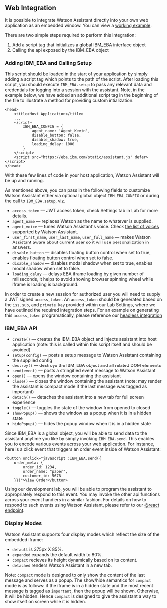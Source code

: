 ## Web Integration

It is possible to integrate Watson Assistant directly into your own web application as an embedded window. You can view a [working example](https://ibm-watson-embedded-business-assistant.github.io/eba-example-agents/docs/integration/index.html).

There are two simple steps required to perform this integration:

1. Add a script tag that initializes a global IBM_EBA interface object
2. Calling the api exposed by the IBM_EBA object

### Adding IBM_EBA and Calling Setup

This script should be loaded in the start of your application by simply adding a script tag which points to the path of the script. After loading this script, you should execute `IBM_EBA.setup` to pass any relevant data and credentials for logging into a session with the assistant. Note, in the example below, we have added an additional script tag in the beginning of the file to illustrate a method for providing custom intialization.

```
<head>
    <title>Host Application</title>
    ...
    <script>
        IBM_EBA_CONFIG = {
            agent_name: 'Agent Kevin',
            disable_button: false,
            disable_shadow: true,
            loading_delay: 1000
        }
    </script>
    <script src="https://eba.ibm.com/static/assistant.js" defer></script>
</head>
```
With these few lines of code in your host application, Watson Assistant will be up and running.

As mentioned above, you can pass in the following fields to customize Watson Assistant either via optional global object `IBM_EBA_CONFIG` or during the call to `IBM_EBA.setup`, viz. 

* `access_token` –– JWT access token, check Settings tab in Lab for more details.
* `agent_name` –– replaces Watson as the name to whatever is supplied.
* `agent_voice` –– tunes Watson Assistant's voice. Check [the list of voices](./Voices.md) supported by Watson Assistant.
* `user_first_name`, `user_last_name`, `user_full_name` –– makes Watson Assistant aware about current user so it will use personalization in answers.
* `disable_button` –– disables floating button control when set to true, enables floating button control when set to false.
* `disable_shadow` –– disables modal shadow when set to true, enables modal shadow when set to false.
* `loading_delay` –– delays EBA iframe loading by given number of miliseconds, it helps to avoid showing browser spinning wheel while iframe is loading is background.

In order to create a new session for authorized user you will need to supply a JWT signed `access_token`. An `access_token` should be generated based on the `iss`, `sub`, and `private key` provided within our Lab Settings, where we have outlined the required integration steps. For an example on generating this `access_token` programatically, please reference our [headless integration](./Headless.md)

### IBM_EBA API

* `create()`      –– creates the IBM_EBA object and injects assistant into host application (note: this is called within this script itself and should be avoided)
* `setup(config)` –– posts a setup message to Watson Assistant containing the supplied config
* `destroy()`     –– destroys the IBM_EBA object and all related DOM elements
* `send(event)`   –– posts a stringified event message to Watson Assistant
* `open()`        –– opens the window containing the assistant
* `close()`       –– closes the window containing the assistant (note: may render the assistant is compact mode if the last message was tagged as important)
* `detach()`      –– detaches the assistant into a new tab for full screen experience
* `toggle()`      –– toggles the state of the window from opened to closed
* `showPopup()`   –– shows the window as a popup when it is in a hidden state
* `hidePopup()`   –– hides the popup window when it is in a hidden state


Since IBM_EBA is a global object, you will be able to send data to the assistant anytime you like by simply invoking `IBM_EBA.send`. This enables you to encode various events across your web application. For instance, here is a click event that triggers an order event inside of Watson Assistant:

```
<button onclick="javascript :IBM_EBA.send({
    order_meta: {
        order_id: 1234,
        order_name: "paper",
        customer_id: 5678
    }})">View Order</button>
```

Using our development lab, you will be able to program the assistant to appropriately respond to this event. You may invoke the other api functions across your event handlers in a similar fashion. For details on how to respond to such events using Watson Assistant, please refer to our [@react endpoint](../lab/General#endpoints).

### Display Modes

Watson Assistant supports four display modes which reflect the size of the embedded iframe: 

* `default` is 375px X 85%.
* `expanded` expands the default width to 80%.
* `compact` recieves its height dynamically based on its content.
* `detached` renders Watson Assistant in a new tab.

Note: `compact` mode is designed to only show the content of the last message and serves as a popup. The show/hide semantics for `compact` mode is as follows: if the iframe is in a hidden state and the most recent message is tagged as `important`, then the popup will be shown. Otherwise, it will be hidden. Hence `compact` is designed to give the assistant a way to show itself on screen while it is hidden.

